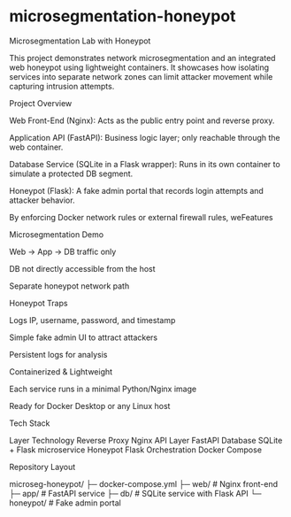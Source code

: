 # microsegmentation-honeypot

Microsegmentation Lab with Honeypot

This project demonstrates network microsegmentation and an integrated web honeypot using lightweight containers.
It showcases how isolating services into separate network zones can limit attacker movement while capturing intrusion attempts.

Project Overview

Web Front-End (Nginx): Acts as the public entry point and reverse proxy.

Application API (FastAPI): Business logic layer; only reachable through the web container.

Database Service (SQLite in a Flask wrapper): Runs in its own container to simulate a protected DB segment.

Honeypot (Flask): A fake admin portal that records login attempts and attacker behavior.

By enforcing Docker network rules or external firewall rules, weFeatures

Microsegmentation Demo

Web → App → DB traffic only

DB not directly accessible from the host

Separate honeypot network path

Honeypot Traps

Logs IP, username, password, and timestamp

Simple fake admin UI to attract attackers

Persistent logs for analysis

Containerized & Lightweight

Each service runs in a minimal Python/Nginx image

Ready for Docker Desktop or any Linux host

Tech Stack

Layer	Technology
Reverse Proxy	Nginx
API Layer	FastAPI
Database	SQLite + Flask microservice
Honeypot	Flask
Orchestration	Docker Compose

Repository Layout

microseg-honeypot/
├─ docker-compose.yml
├─ web/        # Nginx front-end
├─ app/        # FastAPI service
├─ db/         # SQLite service with Flask API
└─ honeypot/   # Fake admin portal

